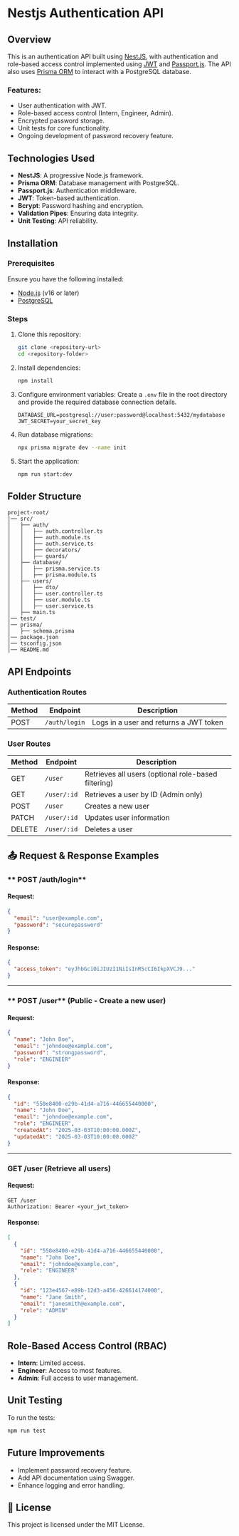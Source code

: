 # Nestjs Authentication API

## Overview

This is an authentication API built using [NestJS](https://nestjs.com/), with authentication and role-based access control implemented using [JWT](https://jwt.io/) and [Passport.js](http://www.passportjs.org/). The API also uses [Prisma ORM](https://www.prisma.io/) to interact with a PostgreSQL database.

### Features:

- User authentication with JWT.
- Role-based access control (Intern, Engineer, Admin).
- Encrypted password storage.
- Unit tests for core functionality.
- Ongoing development of password recovery feature.

## Technologies Used

- **NestJS**: A progressive Node.js framework.
- **Prisma ORM**: Database management with PostgreSQL.
- **Passport.js**: Authentication middleware.
- **JWT**: Token-based authentication.
- **Bcrypt**: Password hashing and encryption.
- **Validation Pipes**: Ensuring data integrity.
- **Unit Testing**: API reliability.

## Installation

### Prerequisites

Ensure you have the following installed:

- [Node.js](https://nodejs.org/) (v16 or later)
- [PostgreSQL](https://www.postgresql.org/)

### Steps

1. Clone this repository:
   ```sh
   git clone <repository-url>
   cd <repository-folder>
   ```
2. Install dependencies:
   ```sh
   npm install
   ```
3. Configure environment variables:
   Create a `.env` file in the root directory and provide the required database connection details.
   ```env
   DATABASE_URL=postgresql://user:password@localhost:5432/mydatabase
   JWT_SECRET=your_secret_key
   ```
4. Run database migrations:
   ```sh
   npx prisma migrate dev --name init
   ```
5. Start the application:
   ```sh
   npm run start:dev
   ```

## Folder Structure

```
project-root/
│── src/
│   ├── auth/
│   │   ├── auth.controller.ts
│   │   ├── auth.module.ts
│   │   ├── auth.service.ts
│   │   ├── decorators/
│   │   ├── guards/
│   ├── database/
│   │   ├── prisma.service.ts
│   │   ├── prisma.module.ts
│   ├── users/
│   │   ├── dto/
│   │   ├── user.controller.ts
│   │   ├── user.module.ts
│   │   ├── user.service.ts
│   ├── main.ts
│── test/
│── prisma/
│   ├── schema.prisma
│── package.json
│── tsconfig.json
│── README.md
```

## API Endpoints

### Authentication Routes

| Method | Endpoint      | Description                            |
| ------ | ------------- | -------------------------------------- |
| POST   | `/auth/login` | Logs in a user and returns a JWT token |

### User Routes

| Method | Endpoint    | Description                                         |
| ------ | ----------- | --------------------------------------------------- |
| GET    | `/user`     | Retrieves all users (optional role-based filtering) |
| GET    | `/user/:id` | Retrieves a user by ID (Admin only)                 |
| POST   | `/user`     | Creates a new user                                  |
| PATCH  | `/user/:id` | Updates user information                            |
| DELETE | `/user/:id` | Deletes a user                                      |

## 📤 Request & Response Examples

### ** POST /auth/login**
#### **Request:**
```json
{
  "email": "user@example.com",
  "password": "securepassword"
}
```
#### **Response:**
```json
{
  "access_token": "eyJhbGciOiJIUzI1NiIsInR5cCI6IkpXVCJ9..."
}
```
---

### ** POST /user** (Public - Create a new user)
#### **Request:**
```json
{
  "name": "John Doe",
  "email": "johndoe@example.com",
  "password": "strongpassword",
  "role": "ENGINEER"
}
```
#### **Response:**
```json
{
  "id": "550e8400-e29b-41d4-a716-446655440000",
  "name": "John Doe",
  "email": "johndoe@example.com",
  "role": "ENGINEER",
  "createdAt": "2025-03-03T10:00:00.000Z",
  "updatedAt": "2025-03-03T10:00:00.000Z"
}
```
---

### **GET /user** (Retrieve all users)
#### **Request:**  
```http
GET /user
Authorization: Bearer <your_jwt_token>
```
#### **Response:**
```json
[
  {
    "id": "550e8400-e29b-41d4-a716-446655440000",
    "name": "John Doe",
    "email": "johndoe@example.com",
    "role": "ENGINEER"
  },
  {
    "id": "123e4567-e89b-12d3-a456-426614174000",
    "name": "Jane Smith",
    "email": "janesmith@example.com",
    "role": "ADMIN"
  }
]
```

## Role-Based Access Control (RBAC)

- **Intern**: Limited access.
- **Engineer**: Access to most features.
- **Admin**: Full access to user management.

## Unit Testing

To run the tests:

```sh
npm run test
```

## Future Improvements

- Implement password recovery feature.
- Add API documentation using Swagger.
- Enhance logging and error handling.

## 📜 License

This project is licensed under the MIT License.

